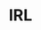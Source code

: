 ---
title: IRL
description: Un popurrí de mi vida... anécdotas, desvaríos y cosas que no entran en ninguna otra categoría.
image:

# Badge style
style:
    background: "#2a9d8f"
    color: "#fff"
---